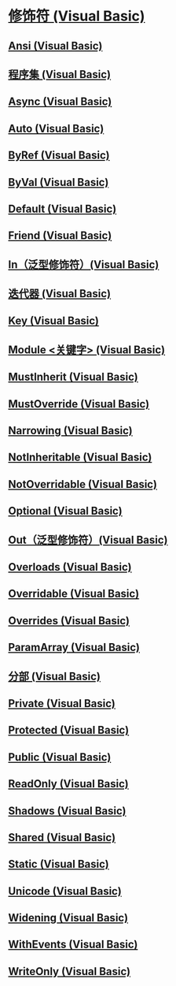 # [修饰符 (Visual Basic)](index.md)
## [Ansi (Visual Basic)](ansi.md)
## [程序集 (Visual Basic)](assembly.md)
## [Async (Visual Basic)](async.md)
## [Auto (Visual Basic)](auto.md)
## [ByRef (Visual Basic)](byref.md)
## [ByVal (Visual Basic)](byval.md)
## [Default (Visual Basic)](default.md)
## [Friend (Visual Basic)](friend.md)
## [In（泛型修饰符）(Visual Basic)](in-generic-modifier.md)
## [迭代器 (Visual Basic)](iterator.md)
## [Key (Visual Basic)](key.md)
## [Module <关键字> (Visual Basic)](module-keyword.md)
## [MustInherit (Visual Basic)](mustinherit.md)
## [MustOverride (Visual Basic)](mustoverride.md)
## [Narrowing (Visual Basic)](narrowing.md)
## [NotInheritable (Visual Basic)](notinheritable.md)
## [NotOverridable (Visual Basic)](notoverridable.md)
## [Optional (Visual Basic)](optional.md)
## [Out（泛型修饰符）(Visual Basic)](out-generic-modifier.md)
## [Overloads (Visual Basic)](overloads.md)
## [Overridable (Visual Basic)](overridable.md)
## [Overrides (Visual Basic)](overrides.md)
## [ParamArray (Visual Basic)](paramarray.md)
## [分部 (Visual Basic)](partial.md)
## [Private (Visual Basic)](private.md)
## [Protected (Visual Basic)](protected.md)
## [Public (Visual Basic)](public.md)
## [ReadOnly (Visual Basic)](readonly.md)
## [Shadows (Visual Basic)](shadows.md)
## [Shared (Visual Basic)](shared.md)
## [Static (Visual Basic)](static.md)
## [Unicode (Visual Basic)](unicode.md)
## [Widening (Visual Basic)](widening.md)
## [WithEvents (Visual Basic)](withevents.md)
## [WriteOnly (Visual Basic)](writeonly.md)
